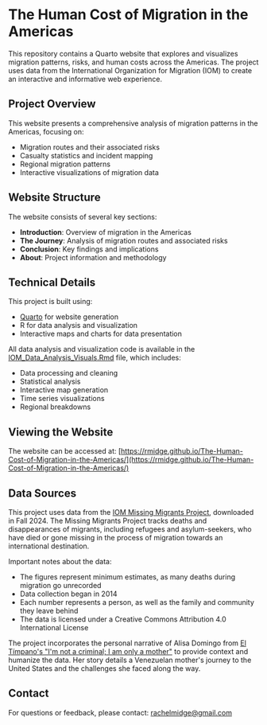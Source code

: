 # The Human Cost of Migration in the Americas

This repository contains a Quarto website that explores and visualizes migration patterns, risks, and human costs across the Americas. The project uses data from the International Organization for Migration (IOM) to create an interactive and informative web experience.

## Project Overview

This website presents a comprehensive analysis of migration patterns in the Americas, focusing on:
- Migration routes and their associated risks
- Casualty statistics and incident mapping
- Regional migration patterns
- Interactive visualizations of migration data

## Website Structure

The website consists of several key sections:
- **Introduction**: Overview of migration in the Americas
- **The Journey**: Analysis of migration routes and associated risks
- **Conclusion**: Key findings and implications
- **About**: Project information and methodology

## Technical Details

This project is built using:
- [Quarto](https://quarto.org/) for website generation
- R for data analysis and visualization
- Interactive maps and charts for data presentation

All data analysis and visualization code is available in the [IOM_Data_Analysis_Visuals.Rmd](IOM_Data_Analysis_Visuals.Rmd) file, which includes:
- Data processing and cleaning
- Statistical analysis
- Interactive map generation
- Time series visualizations
- Regional breakdowns

## Viewing the Website

The website can be accessed at: [https://rmidge.github.io/The-Human-Cost-of-Migration-in-the-Americas/](https://rmidge.github.io/The-Human-Cost-of-Migration-in-the-Americas/)

## Data Sources

This project uses data from the [IOM Missing Migrants Project](https://missingmigrants.iom.int/downloads), downloaded in Fall 2024. The Missing Migrants Project tracks deaths and disappearances of migrants, including refugees and asylum-seekers, who have died or gone missing in the process of migration towards an international destination.

Important notes about the data:
- The figures represent minimum estimates, as many deaths during migration go unrecorded
- Data collection began in 2014
- Each number represents a person, as well as the family and community they leave behind
- The data is licensed under a Creative Commons Attribution 4.0 International License

The project incorporates the personal narrative of Alisa Domingo from [El Tímpano's "I'm not a criminal; I am only a mother"](https://www.eltimpano.org/mi-historia/im-not-a-criminal-i-am-only-a-mother-a-grueling-journey-from-venezuela-to-the-united-states-ends-in-uncertainty/) to provide context and humanize the data. Her story details a Venezuelan mother's journey to the United States and the challenges she faced along the way.

## Contact

For questions or feedback, please contact: rachelmidge@gmail.com

